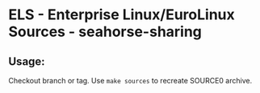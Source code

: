 # ELS - Enterprise Linux/EuroLinux Sources - seahorse-sharing
 
## Usage:
  Checkout branch or tag. Use `make sources` to recreate  SOURCE0 archive.
